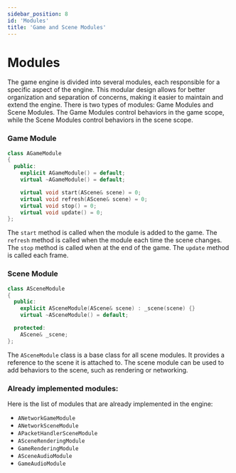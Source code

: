 ```yaml
---
sidebar_position: 8
id: 'Modules'
title: 'Game and Scene Modules'
---
```


# Modules

The game engine is divided into several modules, each responsible for a specific aspect of the engine. This modular design allows for better organization and separation of concerns, making it easier to maintain and extend the engine. There is two types of modules: Game Modules and Scene Modules. The Game Modules control behaviors in the game scope, while the Scene Modules control behaviors in the scene scope.

### Game Module

```cpp
class AGameModule
{
  public:
    explicit AGameModule() = default;
    virtual ~AGameModule() = default;

    virtual void start(AScene& scene) = 0;
    virtual void refresh(AScene& scene) = 0;
    virtual void stop() = 0;
    virtual void update() = 0;
};
```

The `start` method is called when the module is added to the game.
The `refresh` method is called when the module each time the scene changes.
The `stop` method is called when at the end of the game.
The `update` method is called each frame.

### Scene Module

```cpp
class ASceneModule
{
  public:
    explicit ASceneModule(AScene& scene) : _scene(scene) {}
    virtual ~ASceneModule() = default;

  protected:
    AScene& _scene;
};
```

The `ASceneModule` class is a base class for all scene modules. It provides a reference to the scene it is attached to. The scene module can be used to add behaviors to the scene, such as rendering or networking.

### Already implemented modules:

Here is the list of modules that are already implemented in the engine:
- `ANetworkGameModule`
- `ANetworkSceneModule`
- `APacketHandlerSceneModule`
- `ASceneRenderingModule`
- `GameRenderingModule`
- `ASceneAudioModule`
- `GameAudioModule`
